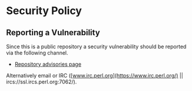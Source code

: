 # Security Policy

## Reporting a Vulnerability

Since this is a public repository a security vulnerability should be reported via the following channel.

- [Repository advisories page](https://github.com/jonasbn/stevedore/security/advisories)

Alternatively email or IRC ([www.irc.perl.org](https://www.irc.perl.org/) || ircs://ssl.ircs.perl.org:7062/).
